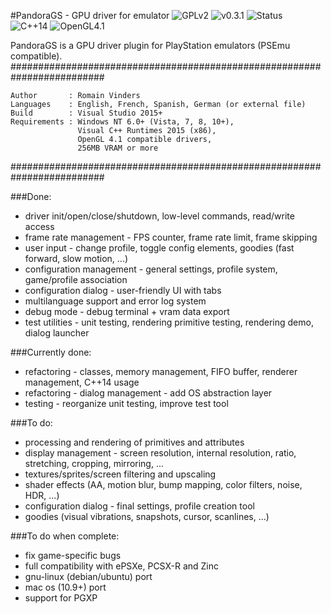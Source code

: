 #PandoraGS - GPU driver for emulator
![GPLv2](https://img.shields.io/badge/license-GPL2-blue.svg)
![v0.3.1](https://img.shields.io/badge/latest-v0.3.1-blue.svg)
![Status](https://img.shields.io/badge/status-not_ready-red.svg)
<br/>
![C++14](https://img.shields.io/badge/language-C++14-lightgrey.svg)
![OpenGL4.1](https://img.shields.io/badge/api-OpenGL_4.1-lightgrey.svg)

PandoraGS is a GPU driver plugin for PlayStation emulators (PSEmu compatible).
#########################################################################

    Author       : Romain Vinders
    Languages    : English, French, Spanish, German (or external file)
    Build        : Visual Studio 2015+
    Requirements : Windows NT 6.0+ (Vista, 7, 8, 10+),
                   Visual C++ Runtimes 2015 (x86),
                   OpenGL 4.1 compatible drivers,
                   256MB VRAM or more

#########################################################################

###Done:
* driver init/open/close/shutdown, low-level commands, read/write access
* frame rate management - FPS counter, frame rate limit, frame skipping
* user input - change profile, toggle config elements, goodies (fast forward, slow motion, ...)
* configuration management - general settings, profile system, game/profile association
* configuration dialog - user-friendly UI with tabs
* multilanguage support and error log system
* debug mode - debug terminal + vram data export
* test utilities - unit testing, rendering primitive testing, rendering demo, dialog launcher

###Currently done:
* refactoring - classes, memory management, FIFO buffer, renderer management, C++14 usage
* refactoring - dialog management - add OS abstraction layer
* testing - reorganize unit testing, improve test tool

###To do:
* processing and rendering of primitives and attributes
* display management - screen resolution, internal resolution, ratio, stretching, cropping, mirroring, ...
* textures/sprites/screen filtering and upscaling
* shader effects (AA, motion blur, bump mapping, color filters, noise, HDR, ...)
* configuration dialog - final settings, profile creation tool
* goodies (visual vibrations, snapshots, cursor, scanlines, ...)

###To do when complete:
* fix game-specific bugs
* full compatibility with ePSXe, PCSX-R and Zinc
* gnu-linux (debian/ubuntu) port
* mac os (10.9+) port
* support for PGXP
